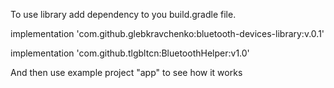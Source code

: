 To use library add dependency to you build.gradle file.

implementation 'com.github.glebkravchenko:bluetooth-devices-library:v.0.1'

implementation 'com.github.tlgbltcn:BluetoothHelper:v1.0'

And then use example project "app" to see how it works
